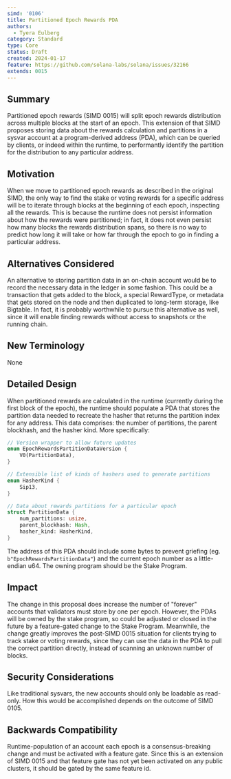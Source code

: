 ```yaml
---
simd: '0106'
title: Partitioned Epoch Rewards PDA
authors:
  - Tyera Eulberg
category: Standard
type: Core
status: Draft
created: 2024-01-17
feature: https://github.com/solana-labs/solana/issues/32166
extends: 0015
---
```


## Summary

Partitioned epoch rewards (SIMD 0015) will split epoch rewards distribution
across multiple blocks at the start of an epoch. This extension of that SIMD
proposes storing data about the rewards calculation and partitions in a sysvar
account at a program-derived address (PDA), which can be queried by clients, or
indeed within the runtime, to performantly identify the partition for the
distribution to any particular address.

## Motivation

When we move to partitioned epoch rewards as described in the original SIMD, the
only way to find the stake or voting rewards for a specific address will be to
iterate through blocks at the beginning of each epoch, inspecting all the
rewards. This is because the runtime does not persist information about how the
rewards were partitioned; in fact, it does not even persist how many blocks the
rewards distribution spans, so there is no way to predict how long it will take
or how far through the epoch to go in finding a particular address.

## Alternatives Considered

An alternative to storing partition data in an on-chain account would be to
record the necessary data in the ledger in some fashion. This could be a
transaction that gets added to the block, a special RewardType, or metadata that
gets stored on the node and then duplicated to long-term storage, like Bigtable.
In fact, it is probably worthwhile to pursue this alternative as well, since it
will enable finding rewards without access to snapshots or the running chain.

## New Terminology

None

## Detailed Design

When partitioned rewards are calculated in the runtime (currently during the
first block of the epoch), the runtime should populate a PDA that stores the
partition data needed to recreate the hasher that returns the partition index
for any address. This data comprises: the number of partitions, the parent
blockhash, and the hasher kind. More specifically:

```rust
// Version wrapper to allow future updates
enum EpochRewardsPartitionDataVersion {
    V0(PartitionData),
}

// Extensible list of kinds of hashers used to generate partitions
enum HasherKind {
    Sip13,
}

// Data about rewards partitions for a particular epoch
struct PartitionData {
    num_partitions: usize,
    parent_blockhash: Hash,
    hasher_kind: HasherKind,
}
```

The address of this PDA should include some bytes to prevent griefing (eg.
`b"EpochRewardsPartitionData"`) and the current epoch number as a little-endian
u64. The owning program should be the Stake Program.

## Impact

The change in this proposal does increase the number of "forever" accounts that
validators must store by one per epoch. However, the PDAs will be owned by the
stake program, so could be adjusted or closed in the future by a feature-gated
change to the Stake Program. Meanwhile, the change greatly improves the
post-SIMD 0015 situation for clients trying to track stake or voting rewards,
since they can use the data in the PDA to pull the correct partition directly,
instead of scanning an unknown number of blocks.

## Security Considerations

Like traditional sysvars, the new accounts should only be loadable as read-only.
How this would be accomplished depends on the outcome of SIMD 0105.

## Backwards Compatibility

Runtime-population of an account each epoch is a consensus-breaking change and
must be activated with a feature gate. Since this is an extension of SIMD 0015
and that feature gate has not yet been activated on any public clusters, it
should be gated by the same feature id.
